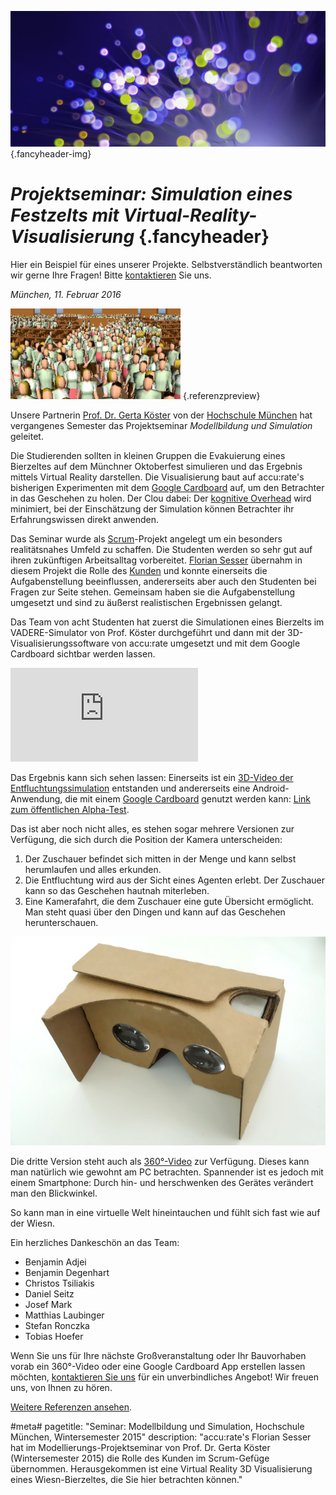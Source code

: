 ![](/img/accurate-bild-3.jpg) {.fancyheader-img}
# *Projektseminar: Simulation eines Festzelts mit Virtual-Reality-Visualisierung* {.fancyheader}

Hier ein Beispiel für eines unserer Projekte.
Selbstverständlich beantworten wir gerne Ihre Fragen!
Bitte [kontaktieren](kontakt) Sie uns.

*München, 11. Februar 2016*

[![Screenshot Google Cardboard Bierzelt Evakuierung Thumbnail](img/referenzen/projektseminar-beertent-cardboard-screenshot-thumb.jpg)](img/referenzen/projektseminar-beertent-cardboard-screenshot.jpg) {.referenzpreview}

Unsere Partnerin [Prof. Dr. Gerta Köster](das-team#gerta-koester) von der [Hochschule München](http://www.cs.hm.edu/die_fakultaet/ansprechpartner/professoren/koester/index.de.html) hat vergangenes Semester das Projektseminar *Modellbildung und Simulation* geleitet.

Die Studierenden sollten in kleinen Gruppen die Evakuierung eines Bierzeltes auf dem Münchner Oktoberfest simulieren und das Ergebnis mittels Virtual Reality darstellen.
Die Visualisierung baut auf accu:rate's bisherigen Experimenten mit dem [Google Cardboard](https://www.google.com/get/cardboard/) auf, um den Betrachter in das Geschehen zu holen.
Der Clou dabei: Der [kognitive Overhead](https://en.wikipedia.org/wiki/Cognitive_load#Extraneous) wird minimiert, bei der Einschätzung der Simulation können Betrachter ihr Erfahrungswissen direkt anwenden.

Das Seminar wurde als [Scrum](https://de.wikipedia.org/wiki/Scrum)-Projekt angelegt um ein besonders realitätsnahes Umfeld zu schaffen. 
Die Studenten werden so sehr gut auf ihren zukünftigen Arbeitsalltag vorbereitet.
[Florian Sesser](das-team#florian-sesser) übernahm in diesem Projekt die Rolle des [Kunden](https://de.wikipedia.org/wiki/Scrum#Kunden) und konnte einerseits die Aufgabenstellung beeinflussen, andererseits aber auch den Studenten bei Fragen zur Seite stehen.
Gemeinsam haben sie die Aufgabenstellung umgesetzt und sind zu äußerst realistischen Ergebnissen gelangt.

Das Team von acht Studenten hat zuerst die Simulationen eines Bierzelts im VADERE-Simulator von Prof. Köster durchgeführt und dann mit der 3D-Visualisierungssoftware von accu:rate umgesetzt und mit dem Google Cardboard sichtbar werden lassen.

<div class='embed-container'><iframe src='https://www.youtube.com/embed/5UxGIsptL5g?rel=0' frameborder='0' allowfullscreen></iframe></div>

Das Ergebnis kann sich sehen lassen: Einerseits ist ein [3D-Video der Entfluchtungssimulation](https://www.youtube.com/watch?v=5UxGIsptL5g) entstanden und andererseits eine Android-Anwendung, die mit einem [Google Cardboard](https://www.google.com/intl/de/get/cardboard/) genutzt werden kann: [Link zum öffentlichen Alpha-Test](https://play.google.com/apps/testing/de.AccuRate.SumoVizUnity).

Das ist aber noch nicht alles, es stehen sogar mehrere Versionen zur Verfügung, die sich durch die Position der Kamera unterscheiden:

1. Der Zuschauer befindet sich mitten in der Menge und kann selbst herumlaufen und alles erkunden.
2. Die Entfluchtung wird aus der Sicht eines Agenten erlebt. Der Zuschauer kann so das Geschehen hautnah miterleben.
3. Eine Kamerafahrt, die dem Zuschauer eine gute Übersicht ermöglicht. Man steht quasi über den Dingen und kann auf das Geschehen herunterschauen.

[![Google Cardboard erste Version](img/referenzen/projektseminar-cardboard.jpg)](img/referenzen/projektseminar-cardboard.jpg)

Die dritte Version steht auch als [360°-Video](http://youtubecreator.blogspot.de/2015/03/a-new-way-to-see-and-share-your-world.html) zur Verfügung.
Dieses kann man natürlich wie gewohnt am PC betrachten.
Spannender ist es jedoch mit einem Smartphone: Durch hin- und herschwenken des Gerätes verändert man den Blickwinkel.

So kann man in eine virtuelle Welt hineintauchen und fühlt sich fast wie auf der Wiesn.

Ein herzliches Dankeschön an das Team:

- Benjamin Adjei
- Benjamin Degenhart
- Christos Tsiliakis
- Daniel Seitz
- Josef Mark
- Matthias Laubinger
- Stefan Ronczka
- Tobias Hoefer 

Wenn Sie uns für Ihre nächste Großveranstaltung oder Ihr Bauvorhaben vorab ein 360°-Video oder eine Google Cardboard App erstellen lassen möchten, [kontaktieren Sie uns](kontakt) für ein unverbindliches Angebot! Wir freuen uns, von Ihnen zu hören.

[Weitere Referenzen ansehen](referenzen).



#meta#
pagetitle: "Seminar: Modellbildung und Simulation, Hochschule München, Wintersemester 2015"
description: "accu:rate's Florian Sesser hat im Modellierungs-Projektseminar von Prof. Dr. Gerta Köster (Wintersemester 2015) die Rolle des Kunden im Scrum-Gefüge übernommen. Herausgekommen ist eine Virtual Reality 3D Visualisierung eines Wiesn-Bierzeltes, die Sie hier betrachten können."



